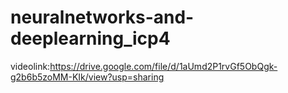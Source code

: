 # neuralnetworks-and-deeplearning_icp4
videolink:https://drive.google.com/file/d/1aUmd2P1rvGf5ObQgk-g2b6b5zoMM-KIk/view?usp=sharing
